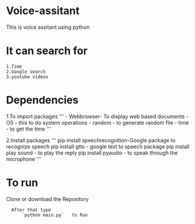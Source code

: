 # Voice-assitant

This is voice assitant using python

# It can search for
 
  ```
  1.Time
  2.Google search
  3.youtube videos 
  ```
  
# Dependencies

  
  1.To import packages
   '''
      - Webbrowser- To display web based documents
      - OS - this to do system operations
      - random - to generate random file
      - time - to get the time
    '''
      
  2.Install packages
  '''
    pip install speechrecognition-Google package to recognize speech
    pip install gtts - google text to speech package
    pip install play sound - to play the reply
    pip install pyaudio - to speak through the microphone
   ''' 
   
    
# To run
 Clone or download the Repository 
      
      After that type
          `python main.py`   to Run 
          
          
          
    


